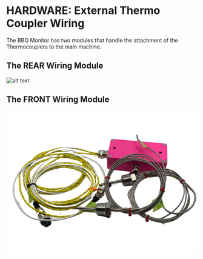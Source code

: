 # HARDWARE: External Thermo Coupler Wiring

The BBQ Monitor has two modules that handle the attachment of the Thermocouplers to the main machine.

## The REAR Wiring Module

![alt text](../Assets/bbq-monitor-back-wiring-module-1.png "The REAR Wiring Module")

## The FRONT Wiring Module

![alt text](../Assets/bbq-monitor-wiring-front.png "The FRONT Wiring Module")
